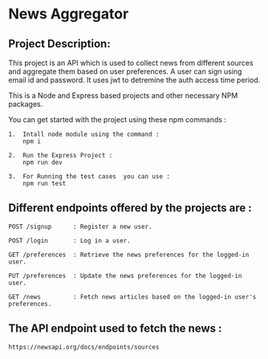 # News Aggregator

## Project Description:

This project is an API which is used to collect news from different sources and aggregate them based on user preferences.
A user can sign using email id and password. It uses jwt to detremine the auth access time period. 

This is a Node and Express based projects and other necessary NPM packages.

You can get started with the project using these npm commands :
 
    1.  Intall node module using the command : 
        npm i

    2.  Run the Express Project :
        npm run dev 

    3.  For Running the test cases  you can use :
        npm run test



## Different endpoints offered by the projects are :

    POST /signup      : Register a new user. 

    POST /login       : Log in a user.  
    
    GET /preferences  : Retrieve the news preferences for the logged-in user.
    
    PUT /preferences  : Update the news preferences for the logged-in user.
    
    GET /news         : Fetch news articles based on the logged-in user's preferences.




## The API endpoint used to fetch the news :

    https://newsapi.org/docs/endpoints/sources







